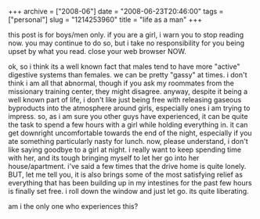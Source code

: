 +++
archive = ["2008-06"]
date = "2008-06-23T20:46:00"
tags = ["personal"]
slug = "1214253960"
title = "life as a man"
+++

this post is for boys/men only. if you are a girl, i warn you to stop
reading now. you may continue to do so, but i take no responsibility for
you being upset by what you read. close your web browser NOW.

ok, so i think its a well known fact that males tend to have more "active"
digestive systems than females. we can be pretty "gassy" at times. i don't
think i am all that abnormal, though if you ask my roommates from the
missionary training center, they might disagree. anyway, despite it being
a well known part of life, i don't like just being free with releasing
gaseous byproducts into the atmosphere around girls, especially ones i am
trying to impress. so, as i am sure you other guys have experienced, it
can be quite the task to spend a few hours with a girl while holding
everything in. it can get downright uncomfortable towards the end of the
night, especially if you ate something particularly nasty for lunch. now,
please understand, i don't like saying goodbye to a girl at night.
i really want to keep spending time with her, and its tough bringing
myself to let her go into her house/apartment. i've said a few times that
the drive home is quite lonely. BUT, let me tell you, it is also brings
some of the most satisfying relief as everything that has been building up
in my intestines for the past few hours is finally set free. i roll down
the window and just let go. its quite liberating.

am i the only one who experiences this?

